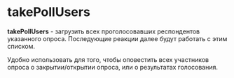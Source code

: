 # takePollUsers
**takePollUsers** - загрузить всех проголосовавших респондентов указанного опроса. Последующие реакции далее будут работать с этим списком.

Удобно использовать для того, чтобы оповестить всех участников опроса о закрытии/открытии опроса, или о результатах голосования.





